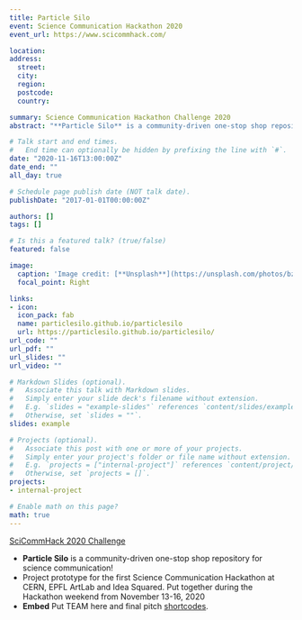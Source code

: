 ```yaml
---
title: Particle Silo
event: Science Communication Hackathon 2020
event_url: https://www.scicommhack.com/

location:
address:
  street:
  city:
  region:
  postcode:
  country:

summary: Science Communication Hackathon Challenge 2020
abstract: "**Particle Silo** is a community-driven one-stop shop repository for science communication!"

# Talk start and end times.
#   End time can optionally be hidden by prefixing the line with `#`.
date: "2020-11-16T13:00:00Z"
date_end: ""
all_day: true

# Schedule page publish date (NOT talk date).
publishDate: "2017-01-01T00:00:00Z"

authors: []
tags: []

# Is this a featured talk? (true/false)
featured: false

image:
  caption: 'Image credit: [**Unsplash**](https://unsplash.com/photos/bzdhc5b3Bxs)'
  focal_point: Right

links:
- icon:
  icon_pack: fab
  name: particlesilo.github.io/particlesilo
  url: https://particlesilo.github.io/particlesilo/
url_code: ""
url_pdf: ""
url_slides: ""
url_video: ""

# Markdown Slides (optional).
#   Associate this talk with Markdown slides.
#   Simply enter your slide deck's filename without extension.
#   E.g. `slides = "example-slides"` references `content/slides/example-slides.md`.
#   Otherwise, set `slides = ""`.
slides: example

# Projects (optional).
#   Associate this post with one or more of your projects.
#   Simply enter your project's folder or file name without extension.
#   E.g. `projects = ["internal-project"]` references `content/project/deep-learning/index.md`.
#   Otherwise, set `projects = []`.
projects:
- internal-project

# Enable math on this page?
math: true
---
```


[SciCommHack 2020 Challenge](https://www.scicommhack.com/)

- **Particle Silo** is a community-driven one-stop shop repository for science communication!
- Project prototype for the first Science Communication Hackathon at CERN, EPFL ArtLab and Idea Squared. Put together during the Hackathon weekend from November 13-16, 2020
- **Embed** Put TEAM here and final pitch [shortcodes](https://sourcethemes.com/academic/docs/writing-markdown-latex/).
